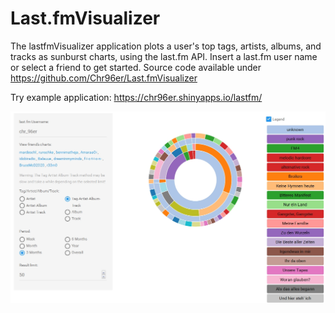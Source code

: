 # Last.fmVisualizer

The lastfmVisualizer application plots a user's top tags, artists, albums, and tracks as sunburst charts, using the last.fm API. Insert a last.fm user name or select a friend to get started. Source code available under https://github.com/Chr96er/Last.fmVisualizer

Try example application: https://chr96er.shinyapps.io/lastfm/

![alt tag](https://raw.githubusercontent.com/Chr96er/Last.fmVisualizer/master/R/www/images/README.jpg)

